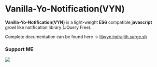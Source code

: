# Vanilla-Yo-Notification(VYN)

**Vanilla-Yo-Notification(VYN)** is a light-weight **ES6** compatible **javascript** growl like notification library (JQuery Free).


Complete documentation can be found here -> [libvyn.indrajith.surge.sh](libvyn.indrajith.surge.sh)

### Support ME

[![](https://az743702.vo.msecnd.net/cdn/kofi2.png?v=0)](https://ko-fi.com/R6R36EBQ)